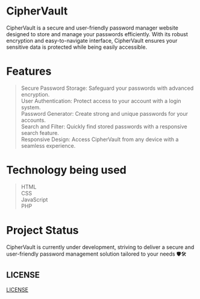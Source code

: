 # CipherVault
CipherVault is a secure and user-friendly password manager website designed to store and manage your passwords efficiently. With its robust encryption and easy-to-navigate interface, CipherVault ensures your sensitive data is protected while being easily accessible.

# Features
> Secure Password Storage: Safeguard your passwords with advanced encryption. <br>
> User Authentication: Protect access to your account with a login system. <br>
> Password Generator: Create strong and unique passwords for your accounts. <br>
> Search and Filter: Quickly find stored passwords with a responsive search feature. <br>
> Responsive Design: Access CipherVault from any device with a seamless experience. <br>

# Technology being used
> HTML <br>
> CSS <br>
> JavaScript <br>
> PHP  <br> 

# Project Status
CipherVault is currently under development, striving to deliver a secure and user-friendly password management solution tailored to your needs 🛡️🛠️

## LICENSE
[LICENSE](https://github.com/RiasGremoryHSDXD/PasswordManager/blob/main/LICENSE)
